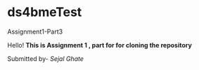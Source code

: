 # ds4bmeTest
Assignment1-Part3

Hello!
**This is Assignment 1 , part for for cloning the repository**

Submitted by-
*Sejal Ghate*
